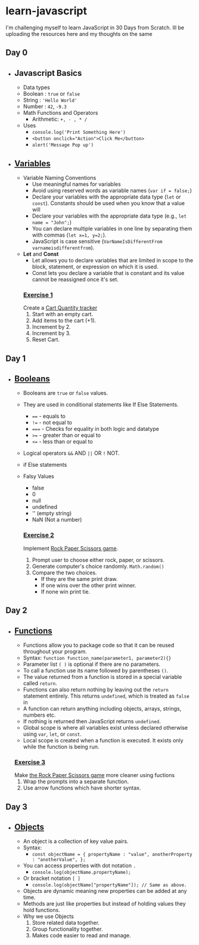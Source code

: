 # learn-javascript
I'm challenging myself to learn JavaScript in 30 Days from Scratch. Ill be uploading the resources here and my thoughts on the same
## Day 0
- ## Javascript Basics
     - Data types
     - Boolean   : `true` or `false`
     - String    : `'Hello World'`
     - Number    : `42`, `-9.3`
     - Math Functions and Operators
          - Arithmetic: `+, - , * /`
     - Uses
        - `console.log('Print Something Here')`
        - `<button onclick="Action">Click Me</button>`
        - `alert('Message Pop up')`

 - ## [Variables](1-variables.html)
   - Variable Naming Conventions
        - Use meaningful names for variables
        - Avoid using reserved words as variable names (`var if = false;`)
        - Declare your variables with the appropriate data type (`let` or `const`). Constants should be used when you know that a value will
        - Declare your variables with the appropriate data type (e.g., `let name = "John";`)
        - You can declare multiple variables in one line by separating them with commas (`let x=1, y=2;`).
        - JavaScript is case sensitive (`VarNameIsDifferentFrom varnameisdifferentfrom`).
    - **Let** and **Const**
        - Let allows you to declare variables that are limited in scope to the block, statement, or expression on which it is used.
        - Const lets you declare a variable that is constant and its value cannot be reassigned once it's set.
        ### [Exercise 1](1-cart.html)
        Create a [Cart Quantity tracker](https://supersimple.dev/projects/variables/)
        1. Start with an empty cart.
        2. Add items to the cart (+1).
        3. Increment by 2.
        4. Increment by 3.
        5. Reset Cart.
## Day 1
- ## [Booleans](2-booleans.html)
   - Booleans are `true` or  `false` values.
   - They are used in conditional statements like If Else Statements.
     - `==` - equals to
     - `!=` - not equal to
     - `===` - Checks for equality in both logic and datatype
     - `>=` - greater than or equal to
     - `<=` - less than or equal to
   - Logical operators `&&` AND `||` OR `!` NOT.
   - if Else statements
   - Falsy Values
     - false
     - 0
     - null
     - undefined
     - '' (empty string)
     - NaN (Not a number)
     
     ### [Exercise 2](2-rock-paper-scissors.html)
     Implement [Rock Paper Scissors game](https://supersimple.dev/projects/rock-paper-scissors/).
     1. Prompt user to choose either rock, paper, or scissors.
     2. Generate computer's choice randomly. `Math.random()`
     3. Compare the two choices.
        - If they are the same print draw.
        - If one wins over the other print winner.
        - If none win print tie.
## Day 2
- ## [Functions](03-functions.html)
     - Functions allow you to package code so that it can be reused throughout your program.
     - Syntax: `function function_name(parameter1, parameter2){}`
     - Parameter list `( )` is optional if there are no parameters.
     - To call a function use its name followed by parentheses `()`.
     - The value returned from a function is stored in a special variable called `return`.
     - Functions can also return nothing by leaving out the `return` statement entirely. This returns `undefined`, which is treated as `false` in
     - A function can return anything including objects, arrays, strings, numbers etc.
     - If nothing is returned then JavaScript returns `undefined`.
     - Global scope is where all variables exist unless declared otherwise using `var`, `let`, or `const`.
     - Local scope is created when a function is executed. It exists only while the function is being run.
     ### [Exercise 3](03-rock-paper-scissors.html)
     Make [the Rock Paper Scissors game](02-rock-paper-scissors.html) more cleaner using fuctions
     1. Wrap the prompts into a separate function.
     2. Use arrow functions which have shorter syntax.
## Day 3
 - ## [Objects](04-objects.html)
     - An object is a collection of key value pairs.
     - Syntax:
          -  `const objectName = {
               propertyName : "value",
               anotherProperty : "anotherValue",
               };`
     - You can access properties with dot notation `.`
          - `console.log(objectName.propertyName);`
     - Or bracket notation `[ ]`
          - `console.log(objectName["propertyName"]); // Same as above.`
     - Objects are dynamic meaning new properties can be added at any time.
     - Methods are just like properties but instead of holding values they hold functions.
     - Why we use Objects
          1. Store related data together.
          2. Group functionality together.
          3. Makes code easier to read and manage.
